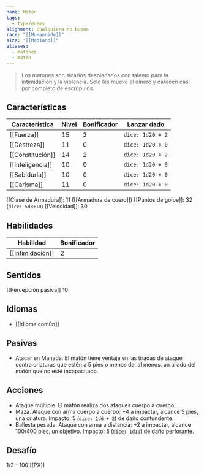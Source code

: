 ```yaml
---
name: Matón
tags:
  - type/enemy
alignment: Cualquiera no bueno
race: "[[Humanoide]]"
size: "[[Mediano]]"
aliases:
  - matones
  - matón
---
```

> Los matones son sicarios despiadados con talento para la intimidación y la violencia. Solo les mueve el dinero y carecen casi por completo de escrúpulos.
## Características
| Característica | Nivel | Bonificador | Lanzar dado |
| ---- | ---- | ---- | ---- |
| [[Fuerza]] | 15 | 2 | `dice: 1d20 + 2` |
| [[Destreza]] | 11 | 0 | `dice: 1d20 + 0` |
| [[Constitución]] | 14 | 2 | `dice: 1d20 + 2` |
| [[Inteligencia]] | 10 | 0 | `dice: 1d20 + 0` |
| [[Sabiduría]] | 10 | 0 | `dice: 1d20 + 0` |
| [[Carisma]] | 11 | 0 | `dice: 1d20 + 0` |

[[Clase de Armadura]]: 11 ([[Armadura de cuero]])
[[Puntos de golpe]]: 32 (`dice: 5d8+10`)
[[Velocidad]]: 30
## Habilidades
| Habilidad        | Bonificador |
| ---------------- | ----------- |
| [[Intimidación]] | 2           |
## Sentidos
[[Percepción pasiva]] 10

## Idiomas
- [[Idioma común]]
## Pasivas
- Atacar en Manada. El matón tiene ventaja en las tiradas de ataque contra criaturas que estén a 5 pies o menos de, al menos, un aliado del matón que no esté incapacitado.
## Acciones

- Ataque múltiple. El matón realiza dos ataques cuerpo a cuerpo.
- Maza. Ataque con arma cuerpo a cuerpo: +4 a impactar, alcance 5 pies, una criatura. Impacto: 5 (`dice: 1d6 + 2`) de daño contundente.
- Ballesta pesada. Ataque con arma a distancia: +2 a impactar, alcance 100/400 pies, un objetivo. Impacto: 5 (`dice: 1d10`) de daño perforante.
## Desafío
1/2 - 100 [[PX]]
